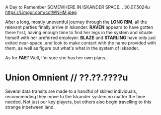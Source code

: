 A Day to Remember
SOMEWHERE IN ISKANDER SPACE...
30.07.5024u
https://i.imgur.com/cctWNHM.jpeg

After a long, mostly uneventful journey through the **LONG RIM**, all the relevant parties finally arrive in Iskander. **RAVEN** appears to have gotten there first, having enough time to find her legs in the system and situate herself with her preferred employer. **BLAZE** and **STARLING** have only just exited near-space, and look to make contact with the name provided with them, as well as figure out what's what in the system of Iskander.

As for **FAE**? Well, I'm sure she has her own plans...


# Union Omnient // ??.??.????u

Several data transits are made to a handful of skilled individuals, recommending they move to the Iskander system no matter the time needed. Not just our key players, but others also begin travelling to this strange inbetween land.

